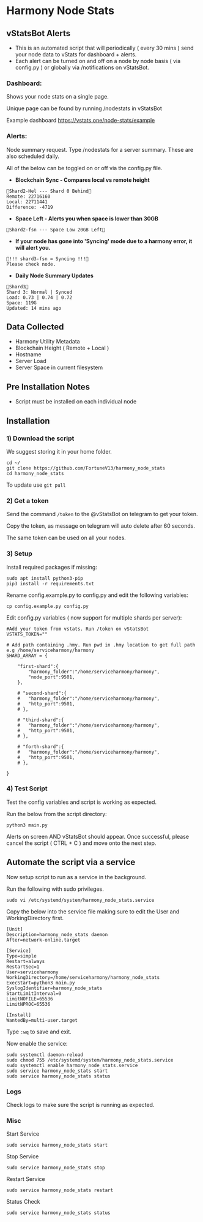 # Harmony Node Stats

## vStatsBot Alerts
- This is an automated script that will periodically ( every 30 mins ) send your node data to vStats for dashboard + alerts.
- Each alert can be turned on and off on a node by node basis ( via config.py ) or globally via /notifications on vStatsBot.

### Dashboard:

Shows your node stats on a single page.

Unique page can be found by running /nodestats in vStatsBot

Example dashboard https://vstats.one/node-stats/example

### Alerts:

Node summary request. Type /nodestats for a server summary. These are also scheduled daily. 

All of the below can be toggled on or off via the config.py file.

- <b>Blockchain Sync - Compares local vs remote height</b>
```
🔻Shard2-Hel --- Shard 0 Behind🔻
Remote: 22716160
Local: 22711441
Difference: -4719
```
- <b>Space Left - Alerts you when space is lower than 30GB</b>
```
🔻Shard2-fsn --- Space Low 20GB Left🔻
```
- <b>If your node has gone into 'Syncing' mode due to a harmony error, it will alert you.</b>
```
🚨!!! shard3-fsn = Syncing !!!🚨
Please check node.
```
- <b>Daily Node Summary Updates</b>
```
🔶Shard3🔶
Shard 3: Normal | Synced
Load: 0.73 | 0.74 | 0.72
Space: 119G
Updated: 14 mins ago
```

## Data Collected
- Harmony Utility Metadata
- Blockchain Height ( Remote + Local )
- Hostname
- Server Load
- Server Space in current filesystem

## Pre Installation Notes
- Script must be installed on each individual node

## Installation 

### 1) Download the script
We suggest storing it in your home folder.

```
cd ~/
git clone https://github.com/FortuneV13/harmony_node_stats
cd harmony_node_stats
```
To update use `git pull`

### 2) Get a token
Send the command `/token` to the @vStatsBot on telegram to get your token.

Copy the token, as message on telegram will auto delete after 60 seconds.

The same token can be used on all your nodes. 

### 3) Setup 
Install required packages if missing:

<!-- `sudo apt update && sudo apt upgrade -y` -->
```
sudo apt install python3-pip
pip3 install -r requirements.txt
```
Rename config.example.py to config.py and edit the following variables:
```
cp config.example.py config.py
```

Edit config.py variables ( now support for multiple shards per server):
```
#Add your token from vstats. Run /token on vStatsBot
VSTATS_TOKEN="" 

# Add path containing .hmy. Run pwd in .hmy location to get full path e.g /home/serviceharmony/harmony 
SHARD_ARRAY = {
	
	"first-shard":{
		"harmony_folder":"/home/serviceharmony/harmony",
		"node_port":9501,
	},
	
	# "second-shard":{
	# 	"harmony_folder":"/home/serviceharmony/harmony",
	# 	"http_port":9501,
	# },
	
	# "third-shard":{
	# 	"harmony_folder":"/home/serviceharmony/harmony",
	# 	"http_port":9501,
	# },
	
    # "forth-shard":{
	# 	"harmony_folder":"/home/serviceharmony/harmony",
	# 	"http_port":9501,
	# },
	
}
```
### 4) Test Script 
Test the config variables and script is working as expected. 

Run the below from the script directory:

```
python3 main.py
```

Alerts on screen AND vStatsBot should appear. Once successful, please cancel the script ( CTRL + C ) and move onto the next step.

## Automate the script via a service 
Now setup script to run as a service in the background. 

Run the following with sudo privileges. 
```
sudo vi /etc/systemd/system/harmony_node_stats.service
```
Copy the below into the service file making sure to edit the User and WorkingDirectory first. 
```
[Unit]
Description=harmony_node_stats daemon
After=network-online.target

[Service]
Type=simple
Restart=always
RestartSec=1
User=serviceharmony
WorkingDirectory=/home/serviceharmony/harmony_node_stats
ExecStart=python3 main.py
SyslogIdentifier=harmony_node_stats
StartLimitInterval=0
LimitNOFILE=65536
LimitNPROC=65536

[Install]
WantedBy=multi-user.target
```
Type `:wq` to save and exit. 

Now enable the service:

```
sudo systemctl daemon-reload
sudo chmod 755 /etc/systemd/system/harmony_node_stats.service
sudo systemctl enable harmony_node_stats.service
sudo service harmony_node_stats start
sudo service harmony_node_stats status
```

### Logs
Check logs to make sure the script is running as expected. 

### Misc
Start Service
```
sudo service harmony_node_stats start
```

Stop Service
```
sudo service harmony_node_stats stop
```
Restart Service
```
sudo service harmony_node_stats restart
```

Status Check
```
sudo service harmony_node_stats status
```
